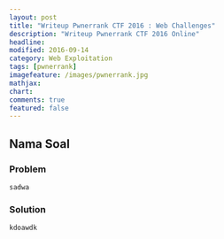 ```yaml
---
layout: post
title: "Writeup Pwnerrank CTF 2016 : Web Challenges"
description: "Writeup Pwnerrank CTF 2016 Online"
headline: 
modified: 2016-09-14
category: Web Exploitation
tags: [pwnerrank]
imagefeature: /images/pwnerrank.jpg
mathjax: 
chart: 
comments: true
featured: false
---
```


## Nama Soal

### Problem
    sadwa
    
### Solution
    kdoawdk
